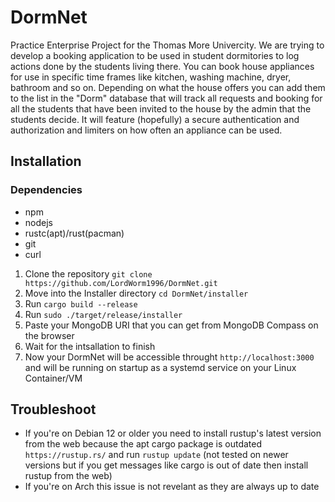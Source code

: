 # DormNet
Practice Enterprise Project for the Thomas More Univercity. We are trying to develop a booking application to be used in student dormitories to log actions done by the students living there. You can book house appliances for use in specific time frames like kitchen, washing machine, dryer, bathroom and so on. Depending on what the house offers you can add them to the list in the "Dorm" database that will track all requests and booking for all the students that have been invited to the house by the admin that the students decide. It will feature (hopefully) a secure authentication and authorization and limiters on how often an appliance can be used. 

## Installation

### Dependencies

- npm
- nodejs
- rustc(apt)/rust(pacman)
- git
- curl

1. Clone the repository `git clone https://github.com/LordWorm1996/DormNet.git`
2. Move into the Installer directory `cd DormNet/installer`
3. Run `cargo build --release`
4. Run `sudo ./target/release/installer`
5. Paste your MongoDB URI that you can get from MongoDB Compass on the browser
6. Wait for the intsallation to finish
7. Now your DormNet will be accessible throught `http://localhost:3000` and will be running on startup as a systemd service on your Linux Container/VM 

## Troubleshoot

- If you're on Debian 12 or older you need to install rustup's latest version from the web because the apt cargo package is outdated `https://rustup.rs/` and run `rustup update` (not tested on newer versions but if you get messages like cargo is out of date then install rustup from the web)
- If you're on Arch this issue is not revelant as they are always up to date
